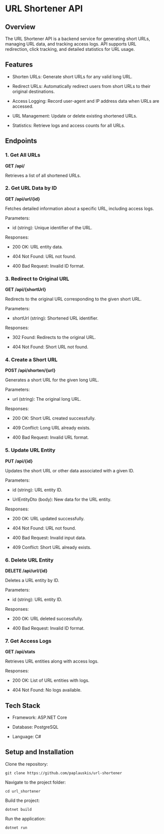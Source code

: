 # URL Shortener API

## Overview

The URL Shortener API is a backend service for generating short URLs, managing URL data, and tracking access logs. API supports URL redirection, click tracking, and detailed statistics for URL usage.

## Features

- Shorten URLs: Generate short URLs for any valid long URL.

- Redirect URLs: Automatically redirect users from short URLs to their original destinations.

- Access Logging: Record user-agent and IP address data when URLs are accessed.

- URL Management: Update or delete existing shortened URLs.

- Statistics: Retrieve logs and access counts for all URLs.

## Endpoints

### 1. Get All URLs

**GET /api/**

Retrieves a list of all shortened URLs.

### 2. Get URL Data by ID

**GET /api/url/{id}**

Fetches detailed information about a specific URL, including access logs.

Parameters:

- id (string): Unique identifier of the URL.

Responses:

- 200 OK: URL entity data.

- 404 Not Found: URL not found.

- 400 Bad Request: Invalid ID format.

### 3. Redirect to Original URL

**GET /api/{shortUrl}**

Redirects to the original URL corresponding to the given short URL.

Parameters:

- shortUrl (string): Shortened URL identifier.

Responses:

- 302 Found: Redirects to the original URL.

- 404 Not Found: Short URL not found.

### 4. Create a Short URL

**POST /api/shorten/{url}**

Generates a short URL for the given long URL.

Parameters:

- url (string): The original long URL.

Responses:

- 200 OK: Short URL created successfully.

- 409 Conflict: Long URL already exists.

- 400 Bad Request: Invalid URL format.

### 5. Update URL Entity

**PUT /api/{id}**

Updates the short URL or other data associated with a given ID.

Parameters:

- id (string): URL entity ID.

- UrlEntityDto (body): New data for the URL entity.

Responses:

- 200 OK: URL updated successfully.

- 404 Not Found: URL not found.

- 400 Bad Request: Invalid input data.

- 409 Conflict: Short URL already exists.

### 6. Delete URL Entity

**DELETE /api/url/{id}**

Deletes a URL entity by ID.

Parameters:

- id (string): URL entity ID.

Responses:

- 200 OK: URL deleted successfully.

- 400 Bad Request: Invalid ID format.

### 7. Get Access Logs

**GET /api/stats**

Retrieves URL entities along with access logs.

Responses:

- 200 OK: List of URL entities with logs.

- 404 Not Found: No logs available.

## Tech Stack

- Framework: ASP.NET Core

- Database: PostgreSQL

- Language: C#

## Setup and Installation
Clone the repository:

`git clone https://github.com/paplauskis/url-shortener`

Navigate to the project folder:

`cd url_shortener`

Build the project:

`dotnet build`

Run the application:

`dotnet run`
